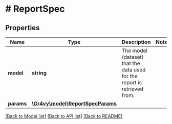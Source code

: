 # # ReportSpec

## Properties

Name | Type | Description | Notes
------------ | ------------- | ------------- | -------------
**model** | **string** | The model (dataset) that the data used for the report is retrieved from. |
**params** | [**\Gr4vy\model\ReportSpecParams**](ReportSpecParams.md) |  |

[[Back to Model list]](../../README.md#models) [[Back to API list]](../../README.md#endpoints) [[Back to README]](../../README.md)
